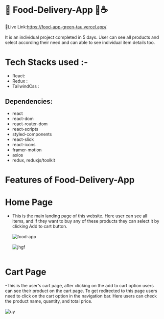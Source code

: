 # 🍔 Food-Delivery-App  🍉☕️

🔗Live Link:https://food-app-green-tau.vercel.app/ </br></br>
It is an individual project completed in 5 days. User can see all products and select according their need and can able to see individual item details too.

# Tech Stacks used :-
- React:
- Redux :
- TailwindCss :

## Dependencies:
- react
- react-dom
- react-router-dom
- react-scripts
- styled-components
- react-slick
- react-icons
- framer-motion
- axios
- redux, reduxjs/toolkit


# Features of Food-Delivery-App 
# Home Page
- This is the main landing page of this website. Here user can see all items, and if they want to buy any of these products they can select it by clicking Add to cart button. 
</br></br>
![food-app](https://user-images.githubusercontent.com/107460617/214069063-4b0ed360-90c4-4ac2-88ca-74c40086a8aa.PNG)</br></br>
![jhgf](https://user-images.githubusercontent.com/107460617/214069139-c4a41656-f1c7-4396-a376-7a7607744bcf.PNG)
</br></br>

# Cart Page
-This is the user's cart page, after clicking on the add to cart option users can see their product on the cart page. To get redirected to this page users need to click on the cart option in the navigation bar. Here users can check the product name, quantity, and total price.
</br></br>
![uy](https://user-images.githubusercontent.com/107460617/214069236-ef772412-7682-4f76-936d-2a37aa922139.PNG)


</br></br>

 
